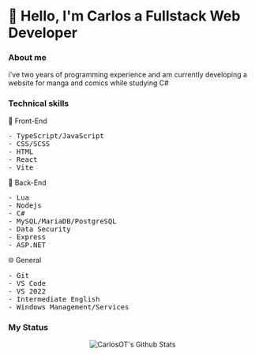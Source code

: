 <div>
<h1> 👋 Hello, I'm Carlos a Fullstack Web Developer </h1>

<h3> About me </h3>
i've two years of programming experience and am currently developing a website for manga and comics while studying C#
<h3> Technical skills </h3>
<p> 🎨 Front-End </p>
  <pre>
- TypeScript/JavaScript
- CSS/SCSS
- HTML
- React
- Vite </pre>
<p> 🔧 Back-End </p>
  <pre>
- Lua
- Nodejs
- C#
- MySQL/MariaDB/PostgreSQL
- Data Security
- Express 
- ASP.NET </pre>
<p> 🌐 General </p>
  <pre>
- Git
- VS Code
- VS 2022
- Intermediate English
- Windows Management/Services </pre>
  <h3>My Status</h3>
  <div align="center">
    <img src="https://github-readme-stats.vercel.app/api?username=CarlosOT2&include_all_commits=true&count_private=true&show_icons=true&line_height=20&title_color=7A7ADB&icon_color=2234AE&text_color=D3D3D3&bg_color=0,000000,130F40" alt="CarlosOT's Github Stats">
  </div>
  <br/>
</div>
